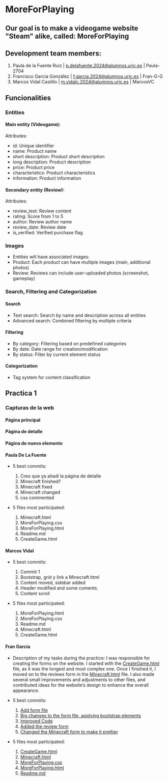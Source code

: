 # MoreForPlaying

## Our goal is to make a videogame website "Steam" alike, called: MoreForPlaying

## Development team members:
1. Paula de la Fuente Ruiz	| p.delafuente.2024@alumnos.urjc.es	| Paula-2704
2. Francisco García González	| f.garcia.2024@alumnos.urjc.es	| Fran-G-G
3. Marcos Vidal Castillo |	m.vidalc.2024@alumnos.urjc.es	| MarcosVC

## Funcionalities

### Entities

#### Main entity (Videogame):
Attributes:

* id: Unique identifier 
* name: Product name
* short description: Product short description 
* long description: Product description 
* price: Product price 
* characteristics: Product characteristics
* information: Product information

#### Secondary entity (Review):
Attributes:

* review_test: Review content 
* rating: Score from 1 to 5 
* author: Review author name 
* review_date: Review date 
* is_verified: Verified purchase flag 

### Images
* Entities will have associated images:
* Product: Each product can have multiple images (main, additional photos)
* Review: Reviews can include user-uploaded photos (screenshot, gameplay)

### Search, Filtering and Categorization

#### Search
* Text search: Search by name and description across all entities
* Advanced search: Combined filtering by multiple criteria

#### Filtering
* By category: Filtering based on predefined categories
* By date: Date range for creation/modification
* By status: Filter by current element status

#### Categorization
* Tag system for content classification



## Practica 1


###

### Capturas de la web
#### Página principal

#### Página de detalle

#### Página de nuevo elemento


#### Paula De La Fuente

* 5 best commits:
  1. Creo que ya añadi la página de detalle
  2. Minecraft finished?
  3. Minecraft fixed
  4. Minecraft changed
  5. css commented
 
* 5 files most participated:
  1. Minecraft.html
  2. MoreForPlaying.css
  3. MoreForPlaying.html
  4. Readme.md
  5. CreateGame.html

#### Marcos Vidal 

* 5 best commits:
  1. Commit 1
  2. Bootstrap, grid y link a Minecraft.html
  3. Content moved, sidebar added
  4. Header modified and some coments.
  5. Content scroll
  
* 5 files most participated:
  1. MoreForPlaying.html
  2. MoreForPlaying.css
  3. Readme.md
  4. Minecraft.html
  5. CreateGame.html

#### Fran García
* Description of my tasks during the practice:
  I was responsible for creating the forms on the website. I started with the [CreateGame.html](./CreateGame.html) file, as it was the longest and most complex one. Once I finished it, I moved on to the reviews form in the [Minecraft.html](./Minecraft.html) file. I also made several small improvements and adjustments to other files, and contributed ideas for the website’s design to enhance the overall appearance.

* 5 best commits:
  1. [Add form file](https://github.com/CodeURJC-FW-2025-26/webapp10/commit/259a680dd422c788c3bb64688aaa05487387b1eb)
  2. [Big changes to the form file, applying bootstrap elements](https://github.com/CodeURJC-FW-2025-26/webapp10/commit/ebee7948065fe0907576df693345e7074882c5ad)
  3. [Improved Code](https://github.com/CodeURJC-FW-2025-26/webapp10/commit/27793e321a66c19c55dacec6728e89a99d394daa)
  4. [Added the review form](https://github.com/CodeURJC-FW-2025-26/webapp10/commit/bba2d6710eac8781a34f9ba9ece516df571f662f)
  5. [Changed the Minecraft form to make it prettier](https://github.com/CodeURJC-FW-2025-26/webapp10/commit/2dd0d319cb70b99070de850c2e3350ff56542274) 
  
* 5 files most participated:
  1. [CreateGame.html](./CreateGame.html)
  2. [Minecraft.html](./Minecraft.html)
  3. [MoreForPlaying.css](./MoreForPlaying.css)
  4. [MoreForPlaying.html](./MoreForPlaying.html)
  5. [Readme.md](../Readme.md)
  